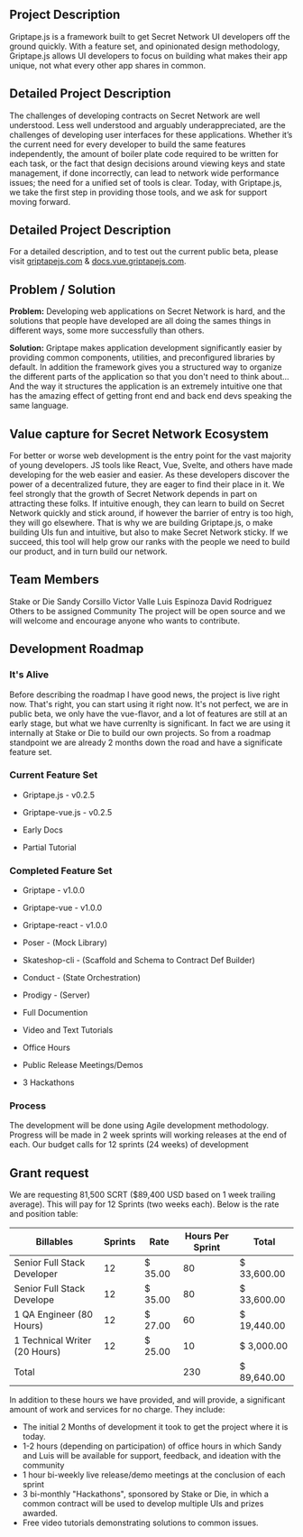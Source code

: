 ## Project Description
Griptape.js is a framework built to get Secret Network UI developers off the ground quickly. With a feature set, and opinionated design methodology, Griptape.js allows UI developers to focus on building what makes their app unique, not what every other app shares in common.

## Detailed Project Description

The challenges of developing contracts on Secret Network are well understood. Less well understood and arguably underappreciated, are the challenges of developing user interfaces for these applications. Whether it’s the current need for every developer to build the same features independently, the amount of boiler plate code required to be written for each task, or the fact that design decisions around viewing keys and state management, if done incorrectly, can lead to network wide performance issues; the need for a unified set of tools is clear. Today, with Griptape.js, we take the first step in providing those tools, and we ask for support moving forward.

## Detailed Project Description
For a detailed description, and to test out the current public beta, please visit [griptapejs.com](https://griptapejs.com) & [docs.vue.griptapejs.com](https://docs.vue.griptapejs.com).

## Problem / Solution
**Problem:** Developing web applications on Secret Network is hard, and the solutions that people have developed are all doing the sames things in different ways, some more successfully than others.

**Solution:** Griptape makes application development significantly easier by providing common components, utilities, and preconfigured libraries by default. In addition the framework gives you a structured way to organize the different parts of the application so that you don't need to think about... And the way it structures the application is an extremely intuitive one that has the amazing effect of getting front end and back end devs speaking the same language.

## Value capture for Secret Network Ecosystem
For better or worse web development is the entry point for the vast majority of young developers. JS tools like React, Vue, Svelte, and others have made developing for the web easier and easier. As these developers discover the power of a decentralized future, they are eager to find their place in it. We feel strongly that the growth of Secret Network depends in part on attracting these folks. If intuitive enough, they can learn to build on Secret Network quickly and stick around, if however the barrier of entry is too high, they will go elsewhere. That is why we are building Griptape.js, o make building UIs fun and intuitive, but also to make Secret Network sticky. If we succeed, this tool will help grow our ranks with the people we need to build our product, and in turn build our network.


## Team Members
Stake or Die
  Sandy Corsillo
  Victor Valle
  Luis Espinoza
  David Rodriguez
  Others to be assigned
Community
  The project will be open source and we will welcome and encourage anyone who wants to contribute.


## Development Roadmap
### It's Alive
Before describing the roadmap I have good news, the project is live right now. That's right, you can start using it right now. It's not perfect, we are in public beta, we only have the vue-flavor, and a lot of features are still at an early stage, but what we have currenlty is significant. In fact we are using it internally at Stake or Die to build our own projects. So from a roadmap standpoint we are already 2 months down the road and have a significate feature set.

### Current Feature Set
- Griptape.js - v0.2.5
- Griptape-vue.js - v0.2.5

- Early Docs
- Partial Tutorial
### Completed Feature Set
- Griptape - v1.0.0
- Griptape-vue - v1.0.0
- Griptape-react - v1.0.0
- Poser - (Mock Library)
- Skateshop-cli - (Scaffold and Schema to Contract Def Builder)
- Conduct - (State Orchestration)
- Prodigy - (Server)

- Full Documention
- Video and Text Tutorials
- Office Hours
- Public Release Meetings/Demos
- 3 Hackathons
### Process
The development will be done using Agile development methodology. Progress will be made in 2 week sprints will working releases at the end of each. Our budget calls for 12 sprints (24 weeks) of development

## Grant request
We are requesting 81,500 SCRT ($89,400 USD based on 1 week trailing average). This will pay for 12 Sprints (two weeks each). Below is the rate and position table:

| Billables                     | Sprints | Rate                    | Hours Per Sprint | Total            |
|-------------------------------|---------|-------------------------|------------------|------------------|
| Senior Full Stack Developer   | 12      |  $               35.00  | 80               |  $   33,600.00   |
| Senior Full Stack Develope    | 12      |  $               35.00  | 80               |  $   33,600.00   |
| 1 QA Engineer (80 Hours)      | 12      |  $               27.00  | 60               |  $   19,440.00   |
| 1 Technical Writer (20 Hours) | 12      |  $               25.00  | 10               |  $    3,000.00   |
| Total                         |         |                         | 230              |  $   89,640.00   |

In addition to these hours we have provided, and will provide, a significant amount of work and services for no charge. They include:

- The initial 2 Months of development it took to get the project where it is today.
- 1-2 hours (depending on participation) of office hours in which Sandy and Luis will be available for support, feedback, and ideation with the community
- 1 hour bi-weekly live release/demo meetings at the conclusion of each sprint
- 3 bi-monthly "Hackathons", sponsored by Stake or Die, in which a common contract will be used to develop multiple UIs and prizes awarded.
- Free video tutorials demonstrating solutions to common issues.